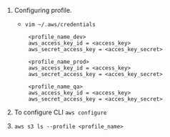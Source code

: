 1. Configuring profile.
   -  `vim ~/.aws/credentials`
       ```
        <profile_name_dev>
        aws_access_key_id = <access_key>
        aws_secret_access_key = <acces_key_secret>

        <profile_name_prod>
        aws_access_key_id = <access_key>
        aws_secret_access_key = <acces_key_secret>

        <profile_name_qa>
        aws_access_key_id = <access_key>
        aws_secret_access_key = <acces_key_secret>
       ```
2. To configure CLI `aws configure`
       
3. `aws s3 ls --profile <profile_name>`


